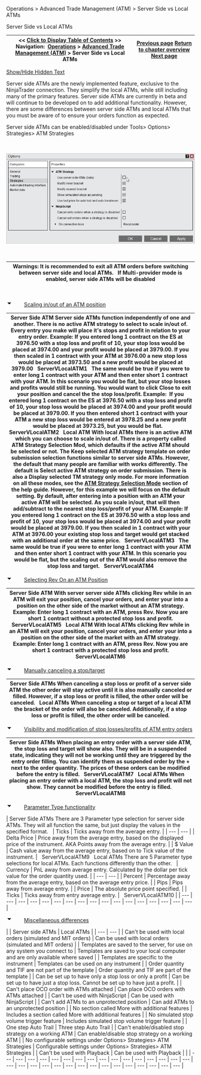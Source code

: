 ﻿


Operations \> Advanced Trade Management (ATM) \> Server Side vs Local ATMs






















Server Side vs Local ATMs







| \<\< [Click to Display Table of Contents](server-side-vs-local-atms.md) \>\> **Navigation:**     [Operations](operations-1.md) \> [Advanced Trade Management (ATM)](advanced_trade_management_atm-1.md) \> Server Side vs Local ATMs | [Previous page](advanced_trade_management_atm-1.md) [Return to chapter overview](advanced_trade_management_atm-1.md) [Next page](atm_strategy-1.md) |
| --- | --- |




[Show/Hide Hidden Text](javascript:HMToggleExpandAll(!HMAnyToggleOpen()) "Click to open/close expanding sections")









Server side ATMs are the newly implemented feature, exclusive to the NinjaTrader connection. They simplify the local ATMs, while still including many of the primary features. Server side ATMs are currently in beta and will continue to be developed on to add additional functionality. However, there are some differences between server side ATMs and local ATMs that you must be aware of to ensure your orders function as expected.


Server side ATMs can be enabled/disabled under Tools\> Options\> Strategies\> ATM Strategies


 


![ServerVLocalATM](servervlocalatm.png)


 




| Warnings:  It is recommended to exit all ATM orders before switching between server side and local ATMs.   If Multi\-provider mode is enabled, server side ATMs will be disabled |
| --- |



 


![tog_minus](tog_minus-1.gif)        [Scaling in/out of an ATM position](javascript:HMToggle('toggle','ScalinginoutofanATMposition','ScalinginoutofanATMposition_ICON'))




| Server Side ATM Server side ATMs function independently of one and another. There is no active ATM strategy to select to scale in/out of. Every entry you make will place it's stops and profit in relation to your entry order. Example: If you entered long 1 contract on the ES at 3976\.50 with a stop loss and profit of 10, your stop loss would be placed at 3974\.00 and your profit would be placed at 3979\.00\. If you then scaled in 1 contract with your ATM at 3976\.00 a new stop loss would be placed at 3973\.50 and a new profit would be placed at 3979\.00   ServerVLocalATM1   The same would be true if you were to enter long 1 contract with your ATM and then enter short 1 contract with your ATM. In this scenario you would be flat, but your stop losses and profits would still be running. You would want to click Close to exit your position and cancel the the stop loss/profit. Example:  If you entered long 1 contract on the ES at 3976\.50 with a stop loss and profit of 10, your stop loss would be placed at 3974\.00 and your profit would be placed at 3979\.00\. If you then entered short 1 contract with your ATM a new stop loss would be entered at 3978\.25 and a new profit would be placed at 3973\.25, but you would be flat.     ServerVLocalATM2   Local ATM With local ATMs there is an active ATM which you can choose to scale in/out of. There is a property called ATM Strategy Selection Mod, which defaults if the active ATM should be selected or not. The Keep selected ATM strategy template on order submission selection functions similar to server side ATMs. However, the default that many people are familiar with works differently. The default is Select active ATM strategy on order submission. There is also a Display selected TM strategy only mode. For more information on all these modes, see the [ATM Strategy Selection Mode](atm_strategy_selection_mode-1.md) section of the help guide. However, for this example we will focus on the default setting. By default, after entering into a position with an ATM your active ATM will be selected. As you scale in/out, that will then add/subtract to the nearest stop loss/profit of your ATM. Example: If you entered long 1 contract on the ES at 3976\.50 with a stop loss and profit of 10, your stop loss would be placed at 3974\.00 and your profit would be placed at 3979\.00\. If you then scaled in 1 contract with your ATM at 3976\.00 your existing stop loss and target would get stacked with an additional order at the same price.   ServerVLocalATM3   The same would be true if you were to enter long 1 contract with your ATM and then enter short 1 contract with your ATM. In this scenario you would be flat, but the scaling out of the ATM would also remove the stop loss and target.   ServerVLocalATM4 |
| --- |



![tog_minus](tog_minus-1.gif)        [Selecting Rev On an ATM Position](javascript:HMToggle('toggle','SelectingRevOnanATMPosition','SelectingRevOnanATMPosition_ICON'))




| Server Side ATM With server server side ATMs clicking Rev while in an ATM will exit your position, cancel your orders, and enter your into a position on the other side of the market without an ATM strategy. Example: Enter long 1 contract with an ATM, press Rev. Now you are short 1 contract without a protected stop loss and profit. ServerVLocalATM5   Local ATM With local ATMs clicking Rev while in an ATM will exit your position, cancel your orders, and enter your into a position on the other side of the market with an ATM strategy. Example: Enter long 1 contract with an ATM, press Rev. Now you are short 1 contract with a protected stop loss and profit. ServerVLocalATM6 |
| --- |



![tog_minus](tog_minus-1.gif)        [Manually canceling a stop/target](javascript:HMToggle('toggle','Manuallycancelingastoptarget','Manuallycancelingastoptarget_ICON'))




| Server Side ATMs When canceling a stop loss or profit of a server side ATM the other order will stay active until it is also manually canceled or filled. However, if a stop loss or profit is filled, the other order will be canceled.   Local ATMs When canceling a stop or target of a local ATM the bracket of the order will also be canceled. Additionally, if a stop loss or profit is filled, the other order will be canceled. |
| --- |



![tog_minus](tog_minus-1.gif)        [Visibility and modification of stop losses/profits of ATM entry orders](javascript:HMToggle('toggle','VisibilityandmodificationofstoplossesprofitsofATMentryorders','VisibilityandmodificationofstoplossesprofitsofATMentryorders_ICON'))




| Server Side ATMs When placing an entry order with a server side ATM, the stop loss and target will show also. They will be in a suspended state, indicating they will not be working until they are triggered by the entry order filling. You can identify them as suspended order by the \+ next to the order quantity. The prices of these orders can be modified before the entry is filled.   ServerVLocalATM7   Local ATMs When placing an entry order with a local ATM, the stop loss and profit will not show. They cannot be modified before the entry is filled.   ServerVLocalATM8 |
| --- |



![tog_minus](tog_minus-1.gif)        [Parameter Type functionality](javascript:HMToggle('toggle','ParameterTypefunctionality','ParameterTypefunctionality_ICON'))




| Server Side ATMs There are 3 Parameter type selection for server side ATMs. They will all function the same, but just display the values in the specified format.     | Ticks | Ticks away from the average entry. | | --- | --- | | Delta Price | Price away from the average entry, based on the displayed price of the instrument. AKA Points away from the average entry. | | $ Value | Cash value away from the average entry, based on to Tick value of the instrument. |      ServerVLocalATM9   Local ATMs There are 5 Parameter type selections for local ATMs. Each functions differently than the other.     | Currency | PnL away from average entry. Calculated by the dollar per tick value for the order quantity used. | | --- | --- | | Percent | Percentage away from the average entry, based on the average entry price. | | Pips | Pips away from average entry. | | Price | The absolute price point specified. | | Ticks | Ticks away from entry average entry. |      ServerVLocalATM10 |
| --- | --- | --- | --- | --- | --- | --- | --- | --- | --- | --- | --- | --- | --- | --- | --- | --- |



![tog_minus](tog_minus-1.gif)        [Miscellaneous differences](javascript:HMToggle('toggle','Miscellaneousdifferences','Miscellaneousdifferences_ICON'))




| | Server side ATMs | Local ATMs | | --- | --- | | Can't be used with local orders (simulated and MIT orders) | Can be used with local orders (simulated and MIT orders) | | Templates are saved to the server, for use on any system you connect to | Templates are saved to your local computer and are only available where saved | | Templates are specific to the instrument | Templates can be used on any instrument | | Order quantity and TIF are not part of the template | Order quantity and TIF are part of the template | | Can be set up to have only a stop loss or only a profit | Can be set up to have just a stop loss. Cannot be set up to have just a profit. | | Can't place OCO order with ATMs attached | Can place OCO orders with ATMs attached | | Can't be used with NinjaScript | Can be used with NinjaScript | | Can't add ATMs to an unprotected position | Can add ATMs to an unprotected position | | No section called More with additional features | Includes a section called More with additional features | | No simulated stop volume trigger feature | Includes simulated stop volume trigger feature | | One step Auto Trail | Three step Auto Trail | | Can't enable/disabled stop strategy on a working ATM | Can enable/disable stop strategy on a working ATM | | No configurable settings under Options\> Strategies\> ATM Strategies | Configurable settings under Options\> Strategies\> ATM Strategies | | Can't be used with Playback | Can be used with Playback | |
| --- | --- | --- | --- | --- | --- | --- | --- | --- | --- | --- | --- | --- | --- | --- | --- | --- | --- | --- | --- | --- | --- | --- | --- | --- | --- | --- | --- | --- | --- | --- |



 


 


 


 


 


 









